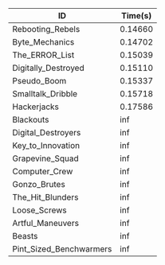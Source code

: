 |ID|Time(s)|
|-|-|
|Rebooting_Rebels|0.14660|
|Byte_Mechanics|0.14702|
|The_ERROR_List|0.15039|
|Digitally_Destroyed|0.15110|
|Pseudo_Boom|0.15337|
|Smalltalk_Dribble|0.15718|
|Hackerjacks|0.17586|
|Blackouts|inf|
|Digital_Destroyers|inf|
|Key_to_Innovation|inf|
|Grapevine_Squad|inf|
|Computer_Crew|inf|
|Gonzo_Brutes|inf|
|The_Hit_Blunders|inf|
|Loose_Screws|inf|
|Artful_Maneuvers|inf|
|Beasts|inf|
|Pint_Sized_Benchwarmers|inf|
